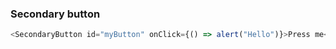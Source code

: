 ### Secondary button
```js
<SecondaryButton id="myButton" onClick={() => alert("Hello")}>Press me</SecondaryButton>
```

